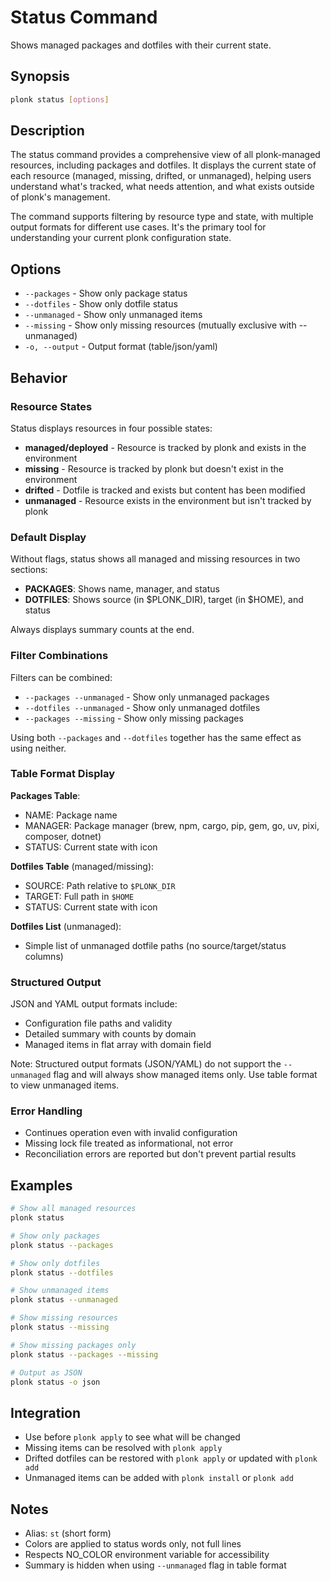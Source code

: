 # Status Command

Shows managed packages and dotfiles with their current state.

## Synopsis

```bash
plonk status [options]
```

## Description

The status command provides a comprehensive view of all plonk-managed resources, including packages and dotfiles. It displays the current state of each resource (managed, missing, drifted, or unmanaged), helping users understand what's tracked, what needs attention, and what exists outside of plonk's management.

The command supports filtering by resource type and state, with multiple output formats for different use cases. It's the primary tool for understanding your current plonk configuration state.

## Options

- `--packages` - Show only package status
- `--dotfiles` - Show only dotfile status
- `--unmanaged` - Show only unmanaged items
- `--missing` - Show only missing resources (mutually exclusive with --unmanaged)
- `-o, --output` - Output format (table/json/yaml)

## Behavior

### Resource States

Status displays resources in four possible states:
- **managed/deployed** - Resource is tracked by plonk and exists in the environment
- **missing** - Resource is tracked by plonk but doesn't exist in the environment
- **drifted** - Dotfile is tracked and exists but content has been modified
- **unmanaged** - Resource exists in the environment but isn't tracked by plonk

### Default Display

Without flags, status shows all managed and missing resources in two sections:
- **PACKAGES**: Shows name, manager, and status
- **DOTFILES**: Shows source (in $PLONK_DIR), target (in $HOME), and status

Always displays summary counts at the end.

### Filter Combinations

Filters can be combined:
- `--packages --unmanaged` - Show only unmanaged packages
- `--dotfiles --unmanaged` - Show only unmanaged dotfiles
- `--packages --missing` - Show only missing packages

Using both `--packages` and `--dotfiles` together has the same effect as using neither.

### Table Format Display

**Packages Table**:
- NAME: Package name
- MANAGER: Package manager (brew, npm, cargo, pip, gem, go, uv, pixi, composer, dotnet)
- STATUS: Current state with icon

**Dotfiles Table** (managed/missing):
- SOURCE: Path relative to `$PLONK_DIR`
- TARGET: Full path in `$HOME`
- STATUS: Current state with icon

**Dotfiles List** (unmanaged):
- Simple list of unmanaged dotfile paths (no source/target/status columns)

### Structured Output

JSON and YAML output formats include:
- Configuration file paths and validity
- Detailed summary with counts by domain
- Managed items in flat array with domain field

Note: Structured output formats (JSON/YAML) do not support the `--unmanaged` flag and will always show managed items only. Use table format to view unmanaged items.

### Error Handling

- Continues operation even with invalid configuration
- Missing lock file treated as informational, not error
- Reconciliation errors are reported but don't prevent partial results

## Examples

```bash
# Show all managed resources
plonk status

# Show only packages
plonk status --packages

# Show only dotfiles
plonk status --dotfiles

# Show unmanaged items
plonk status --unmanaged

# Show missing resources
plonk status --missing

# Show missing packages only
plonk status --packages --missing

# Output as JSON
plonk status -o json
```

## Integration

- Use before `plonk apply` to see what will be changed
- Missing items can be resolved with `plonk apply`
- Drifted dotfiles can be restored with `plonk apply` or updated with `plonk add`
- Unmanaged items can be added with `plonk install` or `plonk add`

## Notes

- Alias: `st` (short form)
- Colors are applied to status words only, not full lines
- Respects NO_COLOR environment variable for accessibility
- Summary is hidden when using `--unmanaged` flag in table format
